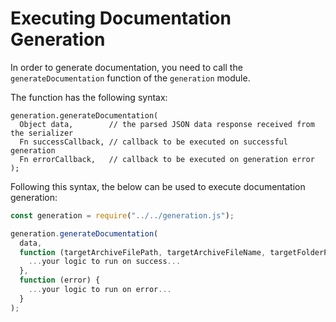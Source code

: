 # Executing Documentation Generation

In order to generate documentation, you need to call the `generateDocumentation` function of the `generation` module.

The function has the following syntax:

```
generation.generateDocumentation(
  Object data,        // the parsed JSON data response received from the serializer
  Fn successCallback, // callback to be executed on successful generation
  Fn errorCallback,   // callback to be executed on generation error
);
```

Following this syntax, the below can be used to execute documentation generation:

```js
const generation = require("../../generation.js");

generation.generateDocumentation(
  data,
  function (targetArchiveFilePath, targetArchiveFileName, targetFolderPath, targetHtmlDocFolderPath, targetMdjFilePath) {
    ...your logic to run on success...
  },
  function (error) {
    ...your logic to run on error...
  }
);
```



